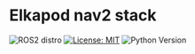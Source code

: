 # Elkapod nav2 stack
![ROS2 distro](https://img.shields.io/badge/ros--version-jazzy-blue)
[![License: MIT](https://img.shields.io/badge/License-MIT-yellow.svg)](https://opensource.org/licenses/MIT)
![Python Version](https://img.shields.io/badge/python-3.12-g.svg)
